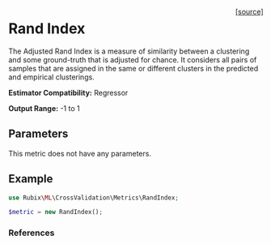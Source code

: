 <span style="float:right;"><a href="https://github.com/RubixML/ML/blob/master/src/CrossValidation/Metrics/RandIndex.php">[source]</a></span>

# Rand Index
The Adjusted Rand Index is a measure of similarity between a clustering and some ground-truth that is adjusted for chance. It considers all pairs of samples that are assigned in the same or different clusters in the predicted and empirical clusterings.

**Estimator Compatibility:** Regressor

**Output Range:** -1 to 1

## Parameters
This metric does not have any parameters.

## Example
```php
use Rubix\ML\CrossValidation\Metrics\RandIndex;

$metric = new RandIndex();
```

### References
[^1]: W. M. Rand. (1971). Objective Criteria for the Evaluation of  Clustering Methods.
